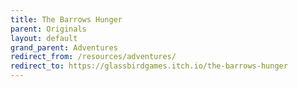 ```yaml
---
title: The Barrows Hunger
parent: Originals
layout: default
grand_parent: Adventures
redirect_from: /resources/adventures/
redirect_to: https://glassbirdgames.itch.io/the-barrows-hunger
---
```

